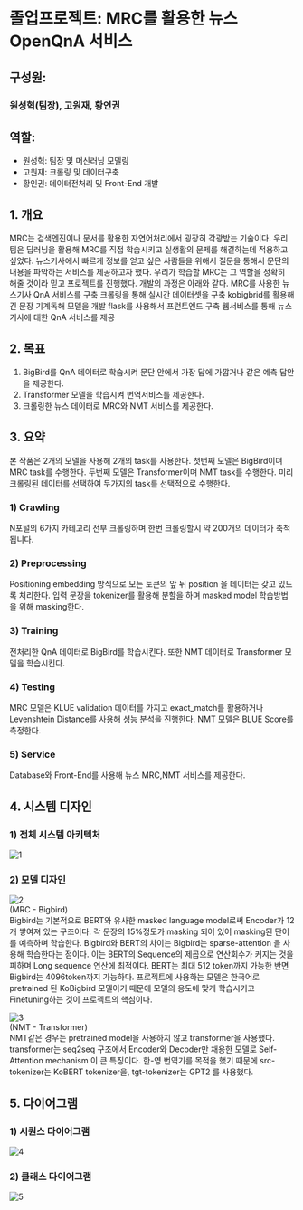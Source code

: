 # 졸업프로젝트: MRC를 활용한 뉴스 OpenQnA 서비스

## 구성원: <br/>
### 원성혁(팀장), 고원재, 황인권 <br/>

## 역할: <br/>
* 원성혁: 팀장 및 머신러닝 모델링 <br/>
* 고원재: 크롤링 및 데이터구축 <br/>
* 황인권: 데이터전처리 및 Front-End 개발

## 1. 개요
MRC는 검색엔진이나 문서를 활용한 자연어처리에서 굉장히 각광받는 기술이다. 우리 팀은
딥러닝을 활용해 MRC를 직접 학습시키고 실생활의 문제를 해결하는데 적용하고 싶었다.
뉴스기사에서 빠르게 정보를 얻고 싶은 사람들을 위해서 질문을 통해서 문단의 내용을
파악하는 서비스를 제공하고자 했다. 우리가 학습할 MRC는 그 역할을 정확히 해줄 것이라
믿고 프로젝트를 진행했다.
개발의 과정은 아래와 같다.
MRC를 사용한 뉴스기사 QnA 서비스를 구축
크롤링을 통해 실시간 데이터셋을 구축
kobigbrid를 활용해 긴 문장 기계독해 모델을 개발
flask를 사용해서 프런트엔드 구축
웹서비스를 통해 뉴스기사에 대한 QnA 서비스를 제공

## 2. 목표
1) BigBird를 QnA 데이터로 학습시켜 문단 안에서 가장 답에 가깝거나 같은 예측 답안을
제공한다.
2) Transformer 모델을 학습시켜 번역서비스를 제공한다.
3) 크롤링한 뉴스 데이터로 MRC와 NMT 서비스를 제공한다.

## 3. 요약
본 작품은 2개의 모델을 사용해 2개의 task를 사용한다. 첫번째 모델은 BigBird이며 MRC
task를 수행한다. 두번째 모델은 Transformer이며 NMT task를 수행한다. 미리 크롤링된
데이터를 선택하여 두가지의 task를 선택적으로 수행한다.

### 1) Crawling
N포털의 6가지 카테고리 전부 크롤링하며 한번 크롤링할시 약 200개의 데이터가
축척됩니다.
### 2) Preprocessing
Positioning embedding 방식으로 모든 토큰의 앞 뒤 position 을 데이터는 갖고
있도록 처리한다.
입력 문장을 tokenizer를 활용해 분할을 하며 masked model 학습방법을 위해
masking한다.
### 3) Training
전처리한 QnA 데이터로 BigBird를 학습시킨다. 또한 NMT 데이터로 Transformer
모델을 학습시킨다.
### 4) Testing
MRC 모델은 KLUE validation 데이터를 가지고 exact_match를 활용하거나
Levenshtein Distance를 사용해 성능 분석을 진행한다.
NMT 모델은 BLUE Score를 측정한다.
### 5) Service
Database와 Front-End를 사용해 뉴스 MRC,NMT 서비스를 제공한다.

## 4. 시스템 디자인
### 1) 전체 시스템 아키텍처
![1](https://user-images.githubusercontent.com/64239673/211190192-fd478b15-05e6-4f20-9971-9468363ccd02.png)

### 2) 모델 디자인

![2](https://user-images.githubusercontent.com/64239673/211190276-b828d27d-010c-4430-98cf-a73d8625d554.png) <br/>
(MRC - Bigbird) <br/>
Bigbird는 기본적으로 BERT와 유사한 masked language model로써 Encoder가 12개 쌓여져
있는 구조이다. 각 문장의 15%정도가 masking 되어 있어 masking된 단어를 예측하며
학습한다. Bigbird와 BERT의 차이는 Bigbird는 sparse-attention 을 사용해 학습한다는
점이다. 이는 BERT의 Sequence의 제곱으로 연산회수가 커지는 것을 피하며 Long
sequence 연산에 최적이다. BERT는 최대 512 token까지 가능한 반면 Bigbird는
4096token까지 가능하다. 프로젝트에 사용하는 모델은 한국어로 pretrained 된 KoBigbird
모델이기 때문에 모델의 용도에 맞게 학습시키고 Finetuning하는 것이 프로젝트의
핵심이다. <br/>

![3](https://user-images.githubusercontent.com/64239673/211190285-88940e51-3019-4c94-ab5f-a950fb35d518.png) <br/>
(NMT - Transformer) <br/>
NMT같은 경우는 pretrained model을 사용하지 않고 transformer을 사용했다. transformer는
seq2seq 구조에서 Encoder와 Decoder만 채용한 모델로 Self-Attention mechanism 이 큰
특징이다. 한-영 번역기를 목적을 했기 때문에 src-tokenizer는 KoBERT tokenizer을,
tgt-tokenizer는 GPT2 를 사용했다. <br/>

## 5. 다이어그램
### 1) 시퀀스 다이어그램
![4](https://user-images.githubusercontent.com/64239673/211190560-7b0f5a17-fea6-4936-930c-456b746ad841.png)

### 2) 클래스 다이어그램
![5](https://user-images.githubusercontent.com/64239673/211190568-aa3838ec-e223-4df4-a04b-f3e5cc8505e9.png)
